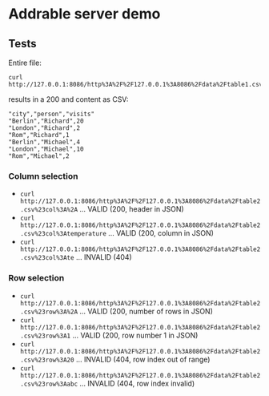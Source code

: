 # Addrable server demo

## Tests

Entire file:

    curl http://127.0.0.1:8086/http%3A%2F%2F127.0.0.1%3A8086%2Fdata%2Ftable1.csv

results in a 200 and content as CSV:
    
    "city","person","visits"
    "Berlin","Richard",20
    "London","Richard",2
    "Rom","Richard",1
    "Berlin","Michael",4
    "London","Michael",10
    "Rom","Michael",2

### Column selection

* `curl http://127.0.0.1:8086/http%3A%2F%2F127.0.0.1%3A8086%2Fdata%2Ftable2.csv%23col%3A%2A` ... VALID (200, header in JSON)
* `curl http://127.0.0.1:8086/http%3A%2F%2F127.0.0.1%3A8086%2Fdata%2Ftable2.csv%23col%3Atemperature` ... VALID (200, column in JSON)
* `curl http://127.0.0.1:8086/http%3A%2F%2F127.0.0.1%3A8086%2Fdata%2Ftable2.csv%23col%3Ate` ... INVALID (404)


### Row selection

* `curl http://127.0.0.1:8086/http%3A%2F%2F127.0.0.1%3A8086%2Fdata%2Ftable2.csv%23row%3A%2A` ... VALID (200, number of rows in JSON)
* `curl http://127.0.0.1:8086/http%3A%2F%2F127.0.0.1%3A8086%2Fdata%2Ftable2.csv%23row%3A1` ... VALID (200, row number 1 in JSON)
* `curl http://127.0.0.1:8086/http%3A%2F%2F127.0.0.1%3A8086%2Fdata%2Ftable2.csv%23row%3A20` ... INVALID (404, row index out of range)
* `curl http://127.0.0.1:8086/http%3A%2F%2F127.0.0.1%3A8086%2Fdata%2Ftable2.csv%23row%3Aabc` ... INVALID (404, row index invalid)